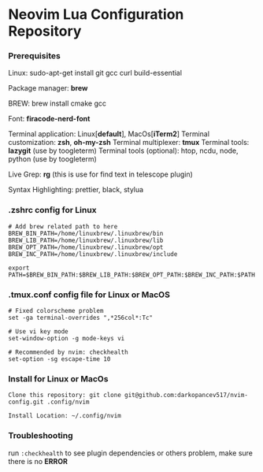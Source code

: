 # Neovim Lua Configuration Repository

### Prerequisites
Linux: sudo-apt-get install git gcc curl build-essential

Package manager: **brew**

BREW: brew install cmake gcc

Font: **firacode-nerd-font**

Terminal application: Linux[**default**], MacOs[**iTerm2**]
Terminal customization: **zsh**, **oh-my-zsh**
Terminal multiplexer: **tmux**
Terminal tools: **lazygit** (use by toogleterm)
Terminal tools (optional): htop, ncdu, node, python (use by toogleterm)

Live Grep: **rg** (this is use for find text in telescope plugin)

Syntax Highlighting: prettier, black, stylua

### .zshrc config for Linux
```
# Add brew related path to here
BREW_BIN_PATH=/home/linuxbrew/.linuxbrew/bin
BREW_LIB_PATH=/home/linuxbrew/.linuxbrew/lib
BREW_OPT_PATH=/home/linuxbrew/.linuxbrew/opt
BREW_INC_PATH=/home/linuxbrew/.linuxbrew/include

export PATH=$BREW_BIN_PATH:$BREW_LIB_PATH:$BREW_OPT_PATH:$BREW_INC_PATH:$PATH
```

### .tmux.conf config file for Linux or MacOS
```
# Fixed colorscheme problem
set -ga terminal-overrides ",*256col*:Tc"

# Use vi key mode
set-window-option -g mode-keys vi

# Recommended by nvim: checkhealth
set-option -sg escape-time 10
```

### Install for Linux or MacOs

```
Clone this repository: git clone git@github.com:darkopancev517/nvim-config.git .config/nvim

Install Location: ~/.config/nvim
```

### Troubleshooting

run `:checkhealth` to see plugin dependencies or others problem, make sure there is no **ERROR**
